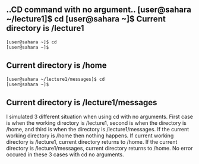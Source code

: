 ..CD command with no argument..
    [user@sahara ~/lecture1]$ cd
    [user@sahara ~]$
Current directory is /lecture1
---------------------------------
    [user@sahara ~]$ cd
    [user@sahara ~]$
Current directory is /home
---------------------------------
    [user@sahara ~/lecture1/messages]$ cd
    [user@sahara ~]$
Current directory is /lecture1/messages
---------------------------------
I simulated 3 different situation when using cd with no arguments. First case is when the working directory is /lecture1, second is when the directory is /home, and third is when the directory is /lecture1/messages.
If the current working directory is /home then nothing happens. If current working directory is /lecture1, current directory returns to /home. If the current directory is /lecture1/messages, current directory returns to /home. No error occured in these 3 cases with cd no arguments.

    



